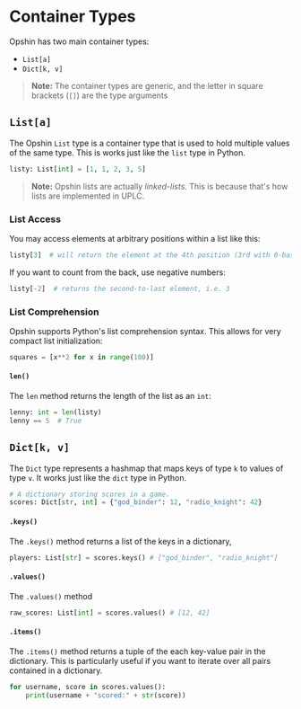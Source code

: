 # Container Types

Opshin has two main container types:

- `List[a]`
- `Dict[k, v]`

>**Note:** The container types are generic, and the letter in square brackets (`[]`) are the type arguments

## `List[a]`

The Opshin `List` type is a container type that is used to hold multiple values of the same type.
This is works just like the `list` type in Python.

```python
listy: List[int] = [1, 1, 2, 3, 5]
```

>**Note:** Opshin lists are actually *linked-lists*.
> This is because that's how lists are implemented in UPLC.

### List Access

You may access elements at arbitrary positions within a list like this:

```python
listy[3]  # will return the element at the 4th position (3rd with 0-based indexing), i.e. 3
```

If you want to count from the back, use negative numbers:

```python
listy[-2]  # returns the second-to-last element, i.e. 3
```

### List Comprehension

Opshin supports Python's list comprehension syntax.
This allows for very compact list initialization:

```python
squares = [x**2 for x in range(100)]
```

#### `len()`

The `len` method returns the length of the list as an `int`:

```python
lenny: int = len(listy) 
lenny == 5  # True
```

## `Dict[k, v]`

The `Dict` type represents a hashmap that maps keys of type `k` to values of type `v`.
It works just like the `dict` type in Python.

```python
# A dictionary storing scores in a game.
scores: Dict[str, int] = {"god_binder": 12, "radio_knight": 42}
```


#### `.keys()`

The `.keys()` method returns a list of the keys in a dictionary,

```python
players: List[str] = scores.keys() # ["god_binder", "radio_knight"]
```

#### `.values()`

The `.values()` method

```python
raw_scores: List[int] = scores.values() # [12, 42]
```

#### `.items()`


The `.items()` method returns a tuple of the each key-value pair in the dictionary.
This is particularly useful if you want to iterate over all pairs contained in a dictionary.

```python
for username, score in scores.values():
    print(username + "scored:" + str(score))
```
